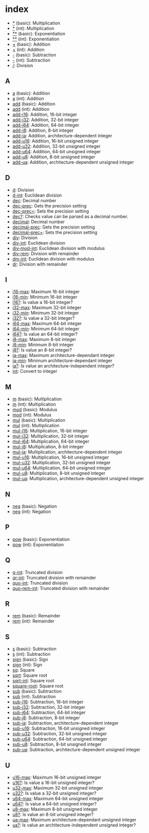 <!-- Document generated by "gen-index"; DO NOT EDIT -->

# index

- [*](ops/basic.md#mul) (basic): Multiplication
- [*](ops/int.md#mul) (int): Multiplication
- [**](ops/basic.md#pow) (basic): Exponentiation
- [**](ops/int.md#pow) (int): Exponentiation
- [\+](ops/basic.md#add) (basic): Addition
- [\+](ops/int.md#add) (int): Addition
- [\-](ops/basic.md#sub) (basic): Subtraction
- [\-](ops/int.md#sub) (int): Subtraction
- [/](ops/basic.md#div): Division

## A

- [a](ops/basic.md#add) (basic): Addition
- [a](ops/int.md#add) (int): Addition
- [add](ops/basic.md#add) (basic): Addition
- [add](ops/int.md#add) (int): Addition
- [add-i16](ops/int.md#add-i16): Addition, 16-bit integer
- [add-i32](ops/int.md#add-i32): Addition, 32-bit integer
- [add-i64](ops/int.md#add-i64): Addition, 64-bit integer
- [add-i8](ops/int.md#add-i8): Addition, 8-bit integer
- [add-ia](ops/int.md#add-ia): Addition, architecture-dependent integer
- [add-u16](ops/int.md#add-u16): Addition, 16-bit unsigned integer
- [add-u32](ops/int.md#add-u32): Addition, 32-bit unsigned integer
- [add-u64](ops/int.md#add-u64): Addition, 64-bit unsigned integer
- [add-u8](ops/int.md#add-u8): Addition, 8-bit unsigned integer
- [add-ua](ops/int.md#add-ua): Addition, architecture-dependent unsigned integer

## D

- [d](ops/basic.md#div): Division
- [d-int](ops/int.md#div-int): Euclidean division
- [dec](ops/dec.md#dec): Decimal number
- [dec-prec](ops/dec.md#dec-prec): Gets the precision setting
- [dec-prec=](ops/dec.md#dec-prec=): Sets the precision setting
- [dec?](ops/dec.md#dec?): Checks value can be parsed as a decimal number.
- [decimal](ops/dec.md#dec): Decimal number
- [decimal-prec](ops/dec.md#dec-prec): Gets the precision setting
- [decimal-prec=](ops/dec.md#dec-prec=): Sets the precision setting
- [div](ops/basic.md#div): Division
- [div-int](ops/int.md#div-int): Euclidean division
- [div-mod-int](ops/int.md#div-mod-int): Euclidean division with modulus
- [div-rem](ops/basic.md#div-rem): Division with remainder
- [dm-int](ops/int.md#div-mod-int): Euclidean division with modulus
- [dr](ops/basic.md#div-rem): Division with remainder

## I

- [i16-max](ops/int.md#i16-max): Maximum 16-bit integer
- [i16-min](ops/int.md#i16-min): Minimum 16-bit integer
- [i16?](ops/int.md#i16?): Is value a 16-bit integer?
- [i32-max](ops/int.md#i32-max): Maximum 32-bit integer
- [i32-min](ops/int.md#i32-min): Minimum 32-bit integer
- [i32?](ops/int.md#i32?): Is value a 32-bit integer?
- [i64-max](ops/int.md#i64-max): Maximum 64-bit integer
- [i64-min](ops/int.md#i64-min): Minimum 64-bit integer
- [i64?](ops/int.md#i64?): Is value an 64-bit integer?
- [i8-max](ops/int.md#i8-max): Maximum 8-bit integer
- [i8-min](ops/int.md#i8-min): Minimum 8-bit integer
- [i8?](ops/int.md#i8?): Is value an 8-bit integer?
- [ia-max](ops/int.md#ia-max): Maximum architecture-dependant integer
- [ia-min](ops/int.md#ia-min): Minimum architecture-dependant integer
- [ia?](ops/int.md#ia?): Is value an architecture-independent integer?
- [int](ops/int.md#int): Convert to integer

## M

- [m](ops/basic.md#mul) (basic): Multiplication
- [m](ops/int.md#mul) (int): Multiplication
- [mod](ops/basic.md#mod) (basic): Modulus
- [mod](ops/int.md#mod) (int): Modulus
- [mul](ops/basic.md#mul) (basic): Multiplication
- [mul](ops/int.md#mul) (int): Multiplication
- [mul-i16](ops/int.md#mul-i16): Multiplication, 16-bit integer
- [mul-i32](ops/int.md#mul-i32): Multiplication, 32-bit integer
- [mul-i64](ops/int.md#mul-i64): Multiplication, 64-bit integer
- [mul-i8](ops/int.md#mul-i8): Multiplication, 8-bit integer
- [mul-ia](ops/int.md#mul-ia): Multiplication, architecture-dependent integer
- [mul-u16](ops/int.md#mul-u16): Multiplication, 16-bit unsigned integer
- [mul-u32](ops/int.md#mul-u32): Multiplication, 32-bit unsigned integer
- [mul-u64](ops/int.md#mul-u64): Multiplication, 64-bit unsigned integer
- [mul-u8](ops/int.md#mul-u8): Multiplication, 8-bit unsigned integer
- [mul-ua](ops/int.md#mul-ua): Multiplication, architecture-dependent unsigned integer

## N

- [neg](ops/basic.md#neg) (basic): Negation
- [neg](ops/int.md#neg) (int): Negation

## P

- [pow](ops/basic.md#pow) (basic): Exponentiation
- [pow](ops/int.md#pow) (int): Exponentiation

## Q

- [q-int](ops/int.md#quo-int): Truncated division
- [qr-int](ops/int.md#quo-rem-int): Truncated division with remainder
- [quo-int](ops/int.md#quo-int): Truncated division
- [quo-rem-int](ops/int.md#quo-rem-int): Truncated division with remainder

## R

- [rem](ops/basic.md#rem) (basic): Remainder
- [rem](ops/int.md#rem) (int): Remainder

## S

- [s](ops/basic.md#sub) (basic): Subtraction
- [s](ops/int.md#sub) (int): Subtraction
- [sign](ops/basic.md#sign) (basic): Sign
- [sign](ops/int.md#sign) (int): Sign
- [sq](ops/basic.md#sq): Square
- [sqrt](ops/basic.md#sqrt): Square root
- [sqrt-int](ops/int.md#sqrt-int): Square root
- [square-root](ops/basic.md#sqrt): Square root
- [sub](ops/basic.md#sub) (basic): Subtraction
- [sub](ops/int.md#sub) (int): Subtraction
- [sub-i16](ops/int.md#sub-i16): Subtraction, 16-bit integer
- [sub-i32](ops/int.md#sub-i32): Subtraction, 32-bit integer
- [sub-i64](ops/int.md#sub-i64): Subtraction, 64-bit integer
- [sub-i8](ops/int.md#sub-i8): Subtraction, 8-bit integer
- [sub-ia](ops/int.md#sub-ia): Subtraction, architecture-dependent integer
- [sub-u16](ops/int.md#sub-u16): Subtraction, 16-bit unsigned integer
- [sub-u32](ops/int.md#sub-u32): Subtraction, 32-bit unsigned integer
- [sub-u64](ops/int.md#sub-u64): Subtraction, 64-bit unsigned integer
- [sub-u8](ops/int.md#sub-u8): Subtraction, 8-bit unsigned integer
- [sub-ua](ops/int.md#sub-ua): Subtraction, architecture-dependent unsigned integer

## U

- [u16-max](ops/int.md#u16-max): Maximum 16-bit unsigned integer
- [u16?](ops/int.md#u16?): Is value a 16-bit unsigned integer?
- [u32-max](ops/int.md#u32-max): Maximum 32-bit unsigned integer
- [u32?](ops/int.md#u32?): Is value a 32-bit unsigned integer?
- [u64-max](ops/int.md#u64-max): Maximum 64-bit unsigned integer
- [u64?](ops/int.md#u64?): Is value a 64-bit unsigned integer?
- [u8-max](ops/int.md#u8-max): Maximum 8-bit unsigned integer
- [u8?](ops/int.md#u8?): Is value an 8-bit unsigned integer?
- [ua-max](ops/int.md#ua-max): Maximum architecture-dependant unsigned integer
- [ua?](ops/int.md#ua?): Is value an architecture-independent unsigned integer?
